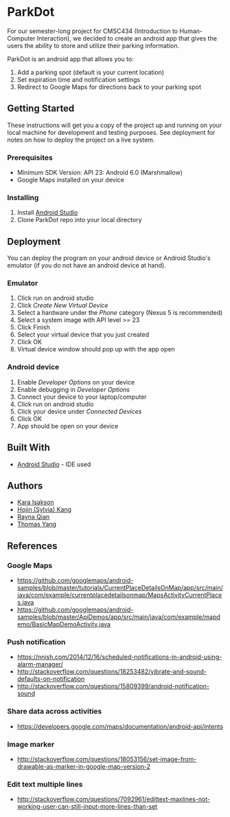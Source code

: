 # ParkDot

For our semester-long project for CMSC434 (Introduction to Human-Computer Interaction), we decided to create an android app that gives the users the ability to store and utilize their parking information.

ParkDot is an android app that allows you to:

1. Add a parking spot (default is your current location)
2. Set expiration time and notification settings
3. Redirect to Google Maps for directions back to your parking spot

## Getting Started

These instructions will get you a copy of the project up and running on your local machine for development and testing purposes. See deployment for notes on how to deploy the project on a live system.

### Prerequisites

* Minimum SDK Version: API 23: Android 6.0 (Marshmallow)
* Google Maps installed on your device

### Installing

1. Install [Android Studio](https://developer.android.com/studio/index.html)
2. Clone ParkDot repo into your local directory

## Deployment

You can deploy the program on your android device or Android Studio's emulator (if you do not have an android device at hand).

### Emulator

1. Click run on android studio
2. Click *Create New Virtual Device*
3. Select a hardware under the *Phone* category (Nexus 5 is recommended)
4. Select a system image with API level >= 23
5. Click Finish
6. Select your virtual device that you just created
7. Click OK
8. Virtual device window should pop up with the app open

### Android device

1. Enable *Developer Options* on your device
2. Enable debugging in *Developer Options*
3. Connect your device to your laptop/computer
4. Click run on android studio
5. Click your device under *Connected Devices*
6. Click OK
7. App should be open on your device

## Built With

* [Android Studio](https://developer.android.com/studio/index.html) - IDE used

## Authors

* [Kara Isakson](https://github.com/kisakson)
* [Hojin (Sylvia) Kang](https://github.com/hojinskang)
* [Rayna Qian](https://github.com/raynaqian)
* [Thomas Yang](https://github.com/Seiashun)

## References

### Google Maps

* https://github.com/googlemaps/android-samples/blob/master/tutorials/CurrentPlaceDetailsOnMap/app/src/main/java/com/example/currentplacedetailsonmap/MapsActivityCurrentPlaces.java
* https://github.com/googlemaps/android-samples/blob/master/ApiDemos/app/src/main/java/com/example/mapdemo/BasicMapDemoActivity.java

### Push notification

* https://nnish.com/2014/12/16/scheduled-notifications-in-android-using-alarm-manager/
* http://stackoverflow.com/questions/18253482/vibrate-and-sound-defaults-on-notification
* http://stackoverflow.com/questions/15809399/android-notification-sound

### Share data across activities

* https://developers.google.com/maps/documentation/android-api/intents

### Image marker

* http://stackoverflow.com/questions/18053156/set-image-from-drawable-as-marker-in-google-map-version-2

### Edit text multiple lines

* http://stackoverflow.com/questions/7092961/edittext-maxlines-not-working-user-can-still-input-more-lines-than-set
